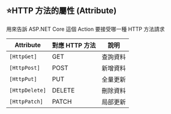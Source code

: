 ## ⭐HTTP 方法的屬性 (Attribute)

用來告訴 ASP.NET Core 這個 Action 要接受哪一種 HTTP 方法請求

| Attribute      | 對應 HTTP 方法 | 說明       |
| -------------- | ---------- | -------- |
| `[HttpGet]`    | GET        | 查詢資料     |
| `[HttpPost]`   | POST       | 新增資料     |
| `[HttpPut]`    | PUT        | 全量更新     |
| `[HttpDelete]` | DELETE     | 刪除資料     |
| `[HttpPatch]`  | PATCH      | 局部更新     |





